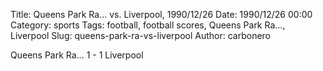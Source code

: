 Title: Queens Park Ra… vs. Liverpool, 1990/12/26
Date: 1990/12/26 00:00
Category: sports
Tags: football, football scores, Queens Park Ra…, Liverpool
Slug: queens-park-ra-vs-liverpool
Author: carbonero


Queens Park Ra… 1 - 1 Liverpool
